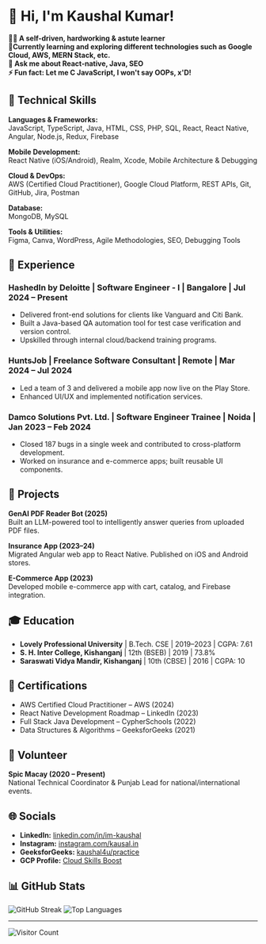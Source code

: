 # 👋 Hi, I'm Kaushal Kumar!

<b>🙋‍♂️ A self-driven, hardworking & astute learner<br> 🌱Currently learning and exploring different technologies such as Google Cloud, AWS, MERN Stack, etc.<br>💬 Ask me about React-native, Java, SEO<br>⚡ Fun fact: Let me C JavaScript, I won't say OOPs, x'D! </b>

## 🧠 Technical Skills

**Languages & Frameworks:**  
JavaScript, TypeScript, Java, HTML, CSS, PHP, SQL, React, React Native, Angular, Node.js, Redux, Firebase

**Mobile Development:**  
React Native (iOS/Android), Realm, Xcode, Mobile Architecture & Debugging

**Cloud & DevOps:**  
AWS (Certified Cloud Practitioner), Google Cloud Platform, REST APIs, Git, GitHub, Jira, Postman

**Database:**  
MongoDB, MySQL

**Tools & Utilities:**  
Figma, Canva, WordPress, Agile Methodologies, SEO, Debugging Tools

## 💼 Experience

### HashedIn by Deloitte | Software Engineer - I | Bangalore | Jul 2024 – Present
- Delivered front-end solutions for clients like Vanguard and Citi Bank.
- Built a Java-based QA automation tool for test case verification and version control.
- Upskilled through internal cloud/backend training programs.

### HuntsJob | Freelance Software Consultant | Remote | Mar 2024 – Jul 2024
- Led a team of 3 and delivered a mobile app now live on the Play Store.
- Enhanced UI/UX and implemented notification services.

### Damco Solutions Pvt. Ltd. | Software Engineer Trainee | Noida | Jan 2023 – Feb 2024
- Closed 187 bugs in a single week and contributed to cross-platform development.
- Worked on insurance and e-commerce apps; built reusable UI components.

## 🚀 Projects

**GenAI PDF Reader Bot (2025)**  
Built an LLM-powered tool to intelligently answer queries from uploaded PDF files.

**Insurance App (2023–24)**  
Migrated Angular web app to React Native. Published on iOS and Android stores.

**E-Commerce App (2023)**  
Developed mobile e-commerce app with cart, catalog, and Firebase integration.

## 🎓 Education

- **Lovely Professional University** | B.Tech. CSE | 2019–2023 | CGPA: 7.61
- **S. H. Inter College, Kishanganj** | 12th (BSEB) | 2019 | 73.8%
- **Saraswati Vidya Mandir, Kishanganj** | 10th (CBSE) | 2016 | CGPA: 10

## 🏅 Certifications

- AWS Certified Cloud Practitioner – AWS (2024)
- React Native Development Roadmap – LinkedIn (2023)
- Full Stack Java Development – CypherSchools (2022)
- Data Structures & Algorithms – GeeksforGeeks (2021)

## 🤝 Volunteer

**Spic Macay (2020 – Present)**  
National Technical Coordinator & Punjab Lead for national/international events.

## 🌐 Socials

- **LinkedIn:** [linkedin.com/in/im-kaushal](https://www.linkedin.com/in/im-kaushal/)
- **Instagram:** [instagram.com/kausal.in](https://www.instagram.com/kausal.in/)
- **GeeksforGeeks:** [kaushal4u/practice](https://auth.geeksforgeeks.org/user/kaushal4u/practice)
- **GCP Profile:** [Cloud Skills Boost](https://www.cloudskillsboost.google/profile/badges)

## 📊 GitHub Stats

![GitHub Streak](https://github-readme-streak-stats.herokuapp.com/?user=im-kaushal&theme=dark&hide_border=false)
![Top Languages](https://github-readme-stats.vercel.app/api/top-langs/?username=im-kaushal&theme=dark&hide_border=false&layout=compact)

---

![Visitor Count](https://visitcount.itsvg.in/api?id=im-kaushal&icon=0&color=0)
